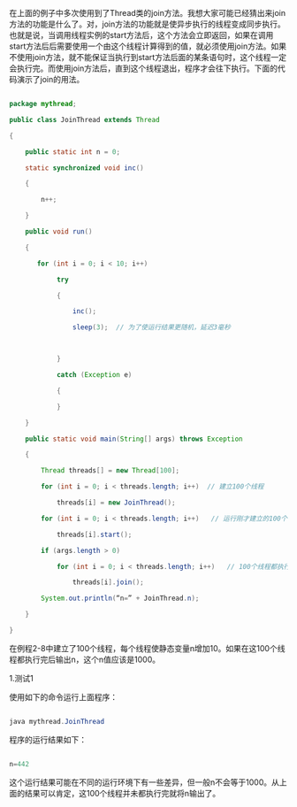 在上面的例子中多次使用到了Thread类的join方法。我想大家可能已经猜出来join方法的功能是什么了。对，join方法的功能就是使异步执行的线程变成同步执行。也就是说，当调用线程实例的start方法后，这个方法会立即返回，如果在调用start方法后后需要使用一个由这个线程计算得到的值，就必须使用join方法。如果不使用join方法，就不能保证当执行到start方法后面的某条语句时，这个线程一定会执行完。而使用join方法后，直到这个线程退出，程序才会往下执行。下面的代码演示了join的用法。
```java  
package mythread;  
public class JoinThread extends Thread  
{  
    public static int n = 0;  
    static synchronized void inc()  
    {  
        n++;  
    }  
    public void run()  
    {  
       for (int i = 0; i < 10; i++)  
            try
            {  
                inc();  
                sleep(3);  // 为了使运行结果更随机，延迟3毫秒  

            }  
            catch (Exception e)  
            {  
            }
    }  
    public static void main(String[] args) throws Exception  
    {  
        Thread threads[] = new Thread[100];  
        for (int i = 0; i < threads.length; i++)  // 建立100个线程  
            threads[i] = new JoinThread();  
        for (int i = 0; i < threads.length; i++)   // 运行刚才建立的100个线程  
            threads[i].start();  
        if (args.length > 0)
            for (int i = 0; i < threads.length; i++)   // 100个线程都执行完后继续  
                threads[i].join();  
        System.out.println(“n=” + JoinThread.n);  
    }  
}
```
在例程2-8中建立了100个线程，每个线程使静态变量n增加10。如果在这100个线程都执行完后输出n，这个n值应该是1000。
1.测试1
使用如下的命令运行上面程序：
```java  
java mythread.JoinThread
```
程序的运行结果如下：
```java  
n=442
```
这个运行结果可能在不同的运行环境下有一些差异，但一般n不会等于1000。从上面的结果可以肯定，这100个线程并未都执行完就将n输出了。